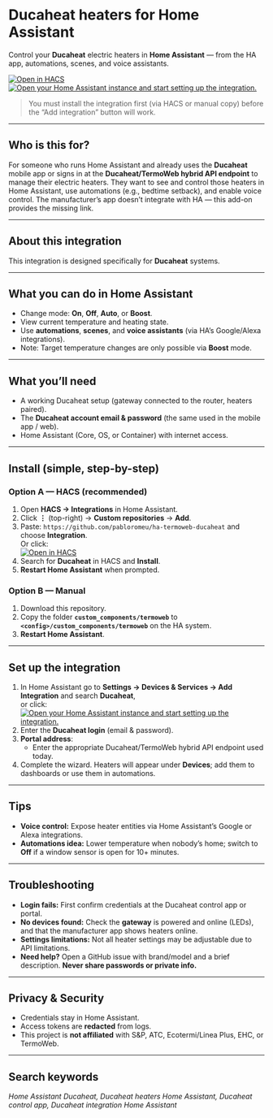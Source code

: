 # Ducaheat heaters for Home Assistant

Control your **Ducaheat** electric heaters in **Home Assistant** — from the HA app, automations, scenes, and voice assistants.

[![Open in HACS](https://my.home-assistant.io/badges/hacs_repository.svg)](https://my.home-assistant.io/redirect/hacs_repository/?owner=ha-termoweb&repository=ha-termoweb&category=integration)
[![Open your Home Assistant instance and start setting up the integration.](https://my.home-assistant.io/badges/config_flow_start.svg)](https://my.home-assistant.io/redirect/config_flow_start/?domain=termoweb)

> You must install the integration first (via HACS or manual copy) before the “Add integration” button will work.

---

## Who is this for?

For someone who runs Home Assistant and already uses the **Ducaheat** mobile app or signs in at the **Ducaheat/TermoWeb hybrid API endpoint** to manage their electric heaters. They want to see and control those heaters in Home Assistant, use automations (e.g., bedtime setback), and enable voice control. The manufacturer’s app doesn’t integrate with HA — this add-on provides the missing link.

---

## About this integration

This integration is designed specifically for **Ducaheat** systems.

---

## What you can do in Home Assistant

- Change mode: **On**, **Off**, **Auto**, or **Boost**.  
- View current temperature and heating state.  
- Use **automations**, **scenes**, and **voice assistants** (via HA’s Google/Alexa integrations).  
- Note: Target temperature changes are only possible via **Boost** mode.

---

## What you’ll need

- A working Ducaheat setup (gateway connected to the router, heaters paired).  
- The **Ducaheat account email & password** (the same used in the mobile app / web).  
- Home Assistant (Core, OS, or Container) with internet access.

---

## Install (simple, step-by-step)

### Option A — HACS (recommended)

1) Open **HACS → Integrations** in Home Assistant.  
2) Click **⋮** (top-right) → **Custom repositories** → **Add**.  
3) Paste: `https://github.com/pabloromeu/ha-termoweb-ducaheat` and choose **Integration**.  
   Or click:  
   [![Open in HACS](https://my.home-assistant.io/badges/hacs_repository.svg)](https://my.home-assistant.io/redirect/hacs_repository/?owner=ha-termoweb&repository=ha-termoweb&category=integration)  
4) Search for **Ducaheat** in HACS and **Install**.  
5) **Restart Home Assistant** when prompted.

### Option B — Manual

1) Download this repository.  
2) Copy the folder **`custom_components/termoweb`** to **`<config>/custom_components/termoweb`** on the HA system.  
3) **Restart Home Assistant**.

---

## Set up the integration

1) In Home Assistant go to **Settings → Devices & Services → Add Integration** and search **Ducaheat**,  
   or click:  
   [![Open your Home Assistant instance and start setting up the integration.](https://my.home-assistant.io/badges/config_flow_start.svg)](https://my.home-assistant.io/redirect/config_flow_start/?domain=termoweb)  
2) Enter the **Ducaheat login** (email & password).  
3) **Portal address**:  
   - Enter the appropriate Ducaheat/TermoWeb hybrid API endpoint used today.  
4) Complete the wizard. Heaters will appear under **Devices**; add them to dashboards or use them in automations.

---

## Tips
- **Voice control:** Expose heater entities via Home Assistant’s Google or Alexa integrations.  
- **Automations idea:** Lower temperature when nobody’s home; switch to **Off** if a window sensor is open for 10+ minutes.

---

## Troubleshooting

- **Login fails:** First confirm credentials at the Ducaheat control app or portal.  
- **No devices found:** Check the **gateway** is powered and online (LEDs), and that the manufacturer app shows heaters online.  
- **Settings limitations:** Not all heater settings may be adjustable due to API limitations.  
- **Need help?** Open a GitHub issue with brand/model and a brief description. **Never share passwords or private info.**

---

## Privacy & Security

- Credentials stay in Home Assistant.  
- Access tokens are **redacted** from logs.  
- This project is **not affiliated** with S&P, ATC, Ecotermi/Linea Plus, EHC, or TermoWeb.

---

## Search keywords

*Home Assistant Ducaheat, Ducaheat heaters Home Assistant, Ducaheat control app, Ducaheat integration Home Assistant*
